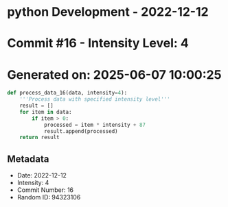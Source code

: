﻿# python Development - 2022-12-12
# Commit #16 - Intensity Level: 4
# Generated on: 2025-06-07 10:00:25
```python
def process_data_16(data, intensity=4):
    '''Process data with specified intensity level'''
    result = []
    for item in data:
        if item > 0:
            processed = item * intensity + 87
            result.append(processed)
    return result
```
## Metadata
- Date: 2022-12-12
- Intensity: 4
- Commit Number: 16
- Random ID: 94323106
